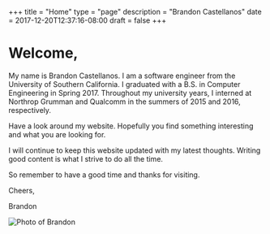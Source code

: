 +++
title = "Home"
type = "page"
description = "Brandon Castellanos"
date = 2017-12-20T12:37:16-08:00
draft = false
+++

<div class="content">
	<div class="homepage-content">
		<div class="homepage-welcome">
			<h1>Welcome,</h1>
			<div class="homepage-text">
				<p>
					My name is Brandon Castellanos. I am a software engineer from the University of Southern California.
					I graduated with a B.S. in Computer Engineering in Spring 2017.
					Throughout my university years, I interned at Northrop Grumman and Qualcomm in the summers of 2015 and 2016, respectively.
				</p>
				<p>
					Have a look around my website. Hopefully you find something interesting and what you are looking for.
				</p>
				<p>
					I will continue to keep this website updated with my latest thoughts. Writing good content is what I strive to do all the time.
				</p>
				<p>
					So remember to have a good time and thanks for visiting.
				</p>
				<p>
					Cheers,
				</p>
				<p>
					Brandon
				</p>
			</div>
		</div>
		<div class="homepage-frame">
			<img src="../img/home-portrait.jpg" alt="Photo of Brandon" class="homepage-img">
		</div>
	</div>
</div>
